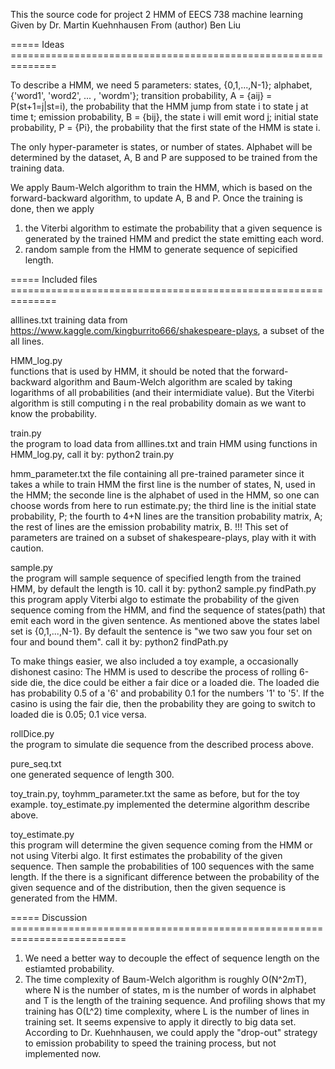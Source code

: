 This the source code for project 2 HMM of EECS 738 machine learning 
Given by Dr. Martin Kuehnhausen From (author) Ben Liu

===== Ideas ==============================================================

To describe a HMM, we need 5 parameters: 
  states, {0,1,...,N-1};
  alphabet, {'word1', 'word2', ... , 'wordm'};
  transition probability, A = {aij} = P(st+1=j|st=i), 
    the probability that the HMM jump from state i to state j at time t;
  emission probability, B = {bij}, the state i will emit word j;
  initial state probability, P = {Pi}, the probability that the first state of the HMM is state i.
  
The only hyper-parameter is states, or number of states. 
Alphabet will be determined by the dataset, A, B and P are supposed to be trained from the training data.

We apply Baum-Welch algorithm to train the HMM, which is based on the forward-backward 
algorithm, to update A, B and P. 
Once the training is done, then we apply 
1) the Viterbi algorithm to estimate the probability 
   that a given sequence is generated by the trained HMM and predict the state emitting each word.
2) random sample from the HMM to generate sequence of sepicified length.

===== Included files ==============================================================

alllines.txt 
              training data from https://www.kaggle.com/kingburrito666/shakespeare-plays, a subset of the all lines.

HMM_log.py   
              functions that is used by HMM, it should be noted that the forward-backward algorithm 
              and Baum-Welch algorithm are scaled by taking logarithms of all probabilities 
              (and their intermidiate value). But the Viterbi algorithm is still computing i
              n the real probability domain as we want to know the probability.
                
train.py     
              the program to load data from alllines.txt and train HMM using functions in HMM_log.py, 
              call it by:
                python2 train.py
                  
hmm_parameter.txt
                the file containing all pre-trained parameter since it takes a while to train HMM
                the first line is the number of states, N, used in the HMM;
                the seconde line is the alphabet of used in the HMM, so one can choose words from here to run estimate.py;
                the third line is the initial state probability, P;
                the fourth to 4+N lines are the transition probability matrix, A;
                the rest of lines are the emission probability matrix, B.
                !!! This set of parameters are trained on a subset of shakespeare-plays, play with it with caution.
                
sample.py  
                the program will sample sequence of specified length from the trained HMM, by default the length is 10.
                call it by:
                  python2 sample.py <len>
findPath.py
                this program apply Viterbi algo to estimate the probability of the given sequence coming from the HMM, 
                and find the sequence of states(path) that emit each word in the given sentence. As mentioned above
                the states label set is {0,1,...,N-1}. 
                By default the sentence is "we two saw you four set on four and bound them".
                call it by:
                  python2 findPath.py <sentence>
  
To make things easier, we also included a toy example, a occasionally dishonest casino:
The HMM is used to describe the process of rolling 6-side die, the dice could be either a fair dice 
or a loaded die. The loaded die has probability 0.5 of a '6' and probability 0.1 for the numbers '1' to '5'. 
If the casino is using the fair die, then the probability they are going to switch to loaded die is 0.05; 
0.1 vice versa.

rollDice.py   
                the program to simulate die sequence from the described process above.

pure_seq.txt  
                one generated sequence of length 300.

toy_train.py, toyhmm_parameter.txt
                the same as before, but for the toy example. toy_estimate.py implemented the determine algorithm
                describe above.
                
toy_estimate.py             
                this program will determine the given sequence coming from the HMM or not using Viterbi algo.
                It first estimates the probability of the given sequence. Then sample the probabilities of 
                100 sequences with the same length. If the there is a significant difference between 
                the probability of the given sequence and of the distribution, 
                then the given sequence is generated from the HMM.

===== Discussion ==========================================================================
1) We need a better way to decouple the effect of sequence length on the estiamted probability.
2) The time complexity of Baum-Welch algorithm is roughly O(N^2*m*T), where N is the number of states, m is the number of words in alphabet and T is the length of the training sequence. And profiling shows that my training has O(L^2) time complexity, where L is the number of lines in training set.
It seems expensive to apply it directly to big data set. According to Dr. Kuehnhausen, we could apply the "drop-out" strategy to emission probability to speed the training process, but not implemented now.

